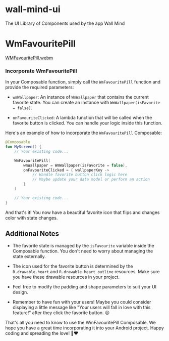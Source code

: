 # wall-mind-ui
The UI Library of Components used by the app Wall Mind

# WmFavouritePill

[WMFavouritePill.webm](https://github.com/zurche/wall-mind-ui/assets/15671525/986a15ad-4c1c-4592-a377-f9606d565835)

### Incorporate WmFavouritePill

In your Composable function, simply call the `WmFavouritePill` function and provide the required parameters:

- `wmWallpaper`: An instance of `WmWallpaper` that contains the current favorite state. You can create an instance with `WmWallpaper(isFavorite = false)`.

- `onFavouriteClicked`: A lambda function that will be called when the favorite button is clicked. You can handle your logic inside this function.

Here's an example of how to incorporate the `WmFavouritePill` Composable:

```kotlin
@Composable
fun MyScreen() {
    // Your existing code...

    WmFavouritePill(
        wmWallpaper = WmWallpaper(isFavorite = false),
        onFavouriteClicked = { wallpaperKey ->
            // Handle favorite button click logic here
            // Maybe update your data model or perform an action
        }
    )

    // Your existing code...
}
```

And that's it! You now have a beautiful favorite icon that flips and changes color with state changes.

## Additional Notes

- The favorite state is managed by the `isFavourite` variable inside the Composable function. You don't need to worry about managing the state externally.

- The icon used for the favorite button is determined by the `R.drawable.heart` and `R.drawable.heart_outline` resources. Make sure you have these drawable resources in your project.

- Feel free to modify the padding and shape parameters to suit your UI design.

- Remember to have fun with your users! Maybe you could consider displaying a little message like "Your users will fall in love with this feature!" after they click the favorite button. 😉

That's all you need to know to use the WmFavouritePill Composable. We hope you have a great time incorporating it into your Android project. Happy coding and spreading the love! 🥳❤️
